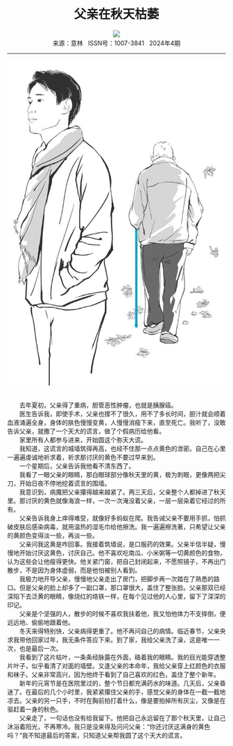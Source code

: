# <center>父亲在秋天枯萎</center> 

<div align=center><img src="https://raw.githubusercontent.com/leaguecn/magazines/main/img_authors/%d7%f7%d5%df%a3%ba%b2%cc%ca%f7%b9%fa.jpg"></div> 

<center>来源：意林   ISSN号：1007-3841   2024年4期</center> 


* * *


![](https://raw.githubusercontent.com/leaguecn/magazines/main/img/yili20240428-1-l.jpg)

  
<br>　　去年夏初，父亲得了重病，胆管恶性肿瘤，也就是胰腺癌。  
　　医生告诉我，即使手术，父亲也撑不了很久，用不了多长时间，胆汁就会顺着血液涌遍全身，身体的肤色慢慢变黄，人慢慢消瘦下来，直至死亡。我听了，没敢告诉父亲，就撒了一个天大的谎言，做了个假病历给他看。  
　　家里所有人都参与进来，开始圆这个弥天大谎。  
　　我知道，这谎言的城墙筑得再高，也经不住那一点点黄色的泄密。自己在心里一遍遍虔诚地祈求着，祈求那讨厌的黄色不要过早来到。  
　　一个星期后，父亲告诉我他看不清东西了。  
　　我看了一眼父亲的眼睛，那白眼球部分像秋天里的黄，极为刺眼，更像两把尖刀，开始日夜不停地挖着谎言的围墙。  
　　我意识到，病魔把父亲攥得越来越紧了。两三天后，父亲整个人都掉进了秋天里。那讨厌的黄色就像海浪一样，一次一次淹没着父亲，一层一层染着它经过的所有。  
　　父亲告诉我身上痒得难受，就像好多蚂蚁在爬。我告诫父亲不要用手抓，怕抓破皮肤后感染病毒，就用温热的湿毛巾给他擦洗。我一遍遍擦洗著，只希望让父亲的黄颜色变得淡一些，再淡一些。  
　　父亲问我这黄是咋回事。我接着筑墙说，是口服药的效果。父亲半信半疑，慢慢地开始讨厌这黄色，讨厌自己。他不喜欢吃南瓜、小米粥等一切黄颜色的食物，认为这些会让他瘦得更快。他关紧门窗，把自己封闭起来，不愿照镜子，不再出门散步，不是因为身体虚弱，而是他怕被别人看到。  
　　我极力地开导父亲，慢慢地父亲走出了房门，把脚步再一次踏在了熟悉的路口。但是父亲的脸上却多了一副口罩，那口罩很大，盖住了整张脸。父亲那双已经深陷下去泛黄的眼睛，像烧红的烙铁一样，在每个见过他的人心里，留下了深深的印记。  
　　父亲是个坚强的人，散步的时候不喜欢我扶着他，我又怕他体力不支摔倒，便远远地、偷偷地跟着他。  
　　冬天来得特别快，父亲病得更重了。他不再问自己的病情。临近春节，父亲央求我带他回家过年，我无条件答应下来。到了家，我给父亲洗了澡，这是唯一一次，也是最后一次。  
　　我看到了这片枯叶，一条条经脉露在外面，硌着我的眼睛。我的目光能穿透整片叶子，似乎看清了对面的墙壁。又逢父亲的本命年，我给父亲穿上红颜色的衣服和袜子。父亲非常高兴，因为他终于看到了自己喜欢的红色，盖住了整个新年。  
　　新年的元宵节是在医院里过的，整个节日都充满药水的味道。几天后，父亲昏迷了。在最后的几个小时里，我紧紧攥住父亲的手，感觉父亲的身体在一截一截地凉去。父亲的另一只手，不时在胸前拍打着什么，像是要拍掉所有灰尘，又像是在驱赶着一身的秋色。  
　　父亲走了，一句话也没有给我留下。他把自己永远留在了那个秋天里，让自己沐浴着阳光，不再寒冷。我只是没来得及问问父亲：“你还讨厌这满身的黄色吗？”我不知道最后的答案，只知道父亲帮我圆了这个天大的谎言。